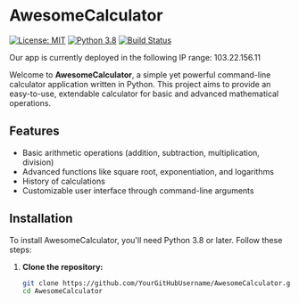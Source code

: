 # AwesomeCalculator

[![License: MIT](https://img.shields.io/badge/License-MIT-yellow.svg)](https://opensource.org/licenses/MIT)
[![Python 3.8](https://img.shields.io/badge/python-3.8-blue.svg)](https://www.python.org/downloads/release/python-380/)
[![Build Status](https://img.shields.io/travis/com/YourGitHubUsername/AwesomeCalculator/master.svg?style=flat-square)](https://travis-ci.com/YourGitHubUsername/AwesomeCalculator)

Our app is currently deployed in the following IP range: 103.22.156.11

Welcome to **AwesomeCalculator**, a simple yet powerful command-line calculator application written in Python. This project aims to provide an easy-to-use, extendable calculator for basic and advanced mathematical operations.

## Features

- Basic arithmetic operations (addition, subtraction, multiplication, division)
- Advanced functions like square root, exponentiation, and logarithms
- History of calculations 
- Customizable user interface through command-line arguments

## Installation

To install AwesomeCalculator, you'll need Python 3.8 or later. Follow these steps:

1. **Clone the repository:**
   ```sh
   git clone https://github.com/YourGitHubUsername/AwesomeCalculator.git
   cd AwesomeCalculator
